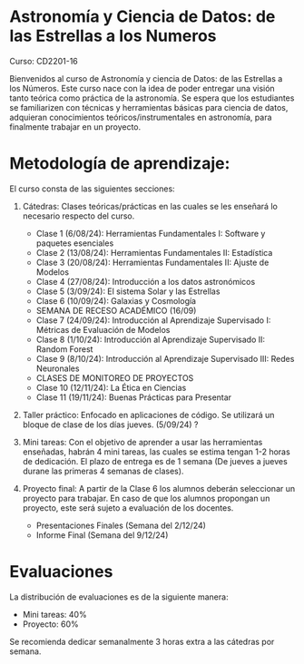 # Astronomía y Ciencia de Datos: de las Estrellas a los Numeros

Curso: CD2201-16

Bienvenidos al curso de Astronomía y ciencia de Datos: de las Estrellas a los Números. Este curso nace con la idea de poder entregar una visión tanto teórica como práctica de la astronomía. Se espera que los estudiantes se familiarizen con técnicas y herramientas básicas para ciencia de datos, adquieran conocimientos teóricos/instrumentales en astronomía, para finalmente trabajar en un proyecto.

Metodología de aprendizaje:
===========================

El curso consta de las siguientes secciones:

1. Cátedras: Clases teóricas/prácticas en las cuales se les enseñará lo necesario respecto del curso.
   - Clase 1 (6/08/24): Herramientas Fundamentales I: Software y paquetes esenciales 
   - Clase 2 (13/08/24): Herramientas Fundamentales II: Estadística
   - Clase 3 (20/08/24): Herramientas Fundamentales II: Ajuste de Modelos
   - Clase 4 (27/08/24): Introducción a los datos astronómicos
   - Clase 5 (3/09/24): El sistema Solar y las Estrellas
   - Clase 6 (10/09/24): Galaxias y Cosmología
   - SEMANA DE RECESO ACADÉMICO (16/09)
   - Clase 7 (24/09/24): Introducción al Aprendizaje Supervisado I: Métricas de Evaluación de Modelos
   - Clase 8 (1/10/24): Introducción al Aprendizaje Supervisado II: Random Forest
   - Clase 9 (8/10/24): Introducción al Aprendizaje Supervisado III: Redes Neuronales
   - CLASES DE MONITOREO DE PROYECTOS
   - Clase 10 (12/11/24): La Ética en Ciencias
   - Clase 11 (19/11/24): Buenas Prácticas para Presentar
   
2. Taller práctico: Enfocado en aplicaciones de código. Se utilizará un bloque de clase de los días jueves. (5/09/24) ?
   
4. Mini tareas: Con el objetivo de aprender a usar las herramientas enseñadas, habrán 4 mini tareas, las cuales se estima tengan 1-2 horas de dedicación. El plazo de entrega es de 1 semana (De jueves a jueves durane las primeras 4 semanas de clases).
   
6. Proyecto final: A partir de la Clase 6 los alumnos deberán seleccionar un proyecto para trabajar. En caso de que los alumnos propongan un proyecto, este será sujeto a evaluación de los docentes.
    - Presentaciones Finales (Semana del 2/12/24)
    - Informe Final (Semana del 9/12/24)

Evaluaciones
============

La distribución de evaluaciones es de la siguiente manera:
   - Mini tareas: 40%
   - Proyecto: 60%

Se recomienda dedicar semanalmente 3 horas extra a las cátedras por semana.
